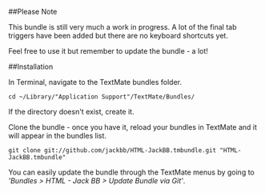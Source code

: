 ##Please Note

This bundle is still very much a work in progress. A lot of the final tab triggers have been added but there are no keyboard shortcuts yet.

Feel free to use it but remember to update the bundle - a lot!

##Installation

In Terminal, navigate to the TextMate bundles folder.

	cd ~/Library/"Application Support"/TextMate/Bundles/

If the directory doesn't exist, create it.

Clone the bundle - once you have it, reload your bundles in TextMate and it will appear in the bundles list.

	git clone git://github.com/jackbb/HTML-JackBB.tmbundle.git "HTML-JackBB.tmbundle"

You can easily update the bundle through the TextMate menus by going to *'Bundles > HTML - Jack BB > Update Bundle via Git'*.